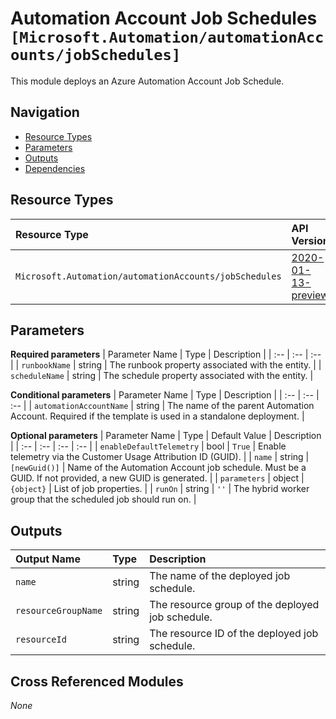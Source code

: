 # Automation Account Job Schedules `[Microsoft.Automation/automationAccounts/jobSchedules]`

This module deploys an Azure Automation Account Job Schedule.

## Navigation

- [Resource Types](#Resource-Types)
- [Parameters](#Parameters)
- [Outputs](#Outputs)
- [Dependencies](#Dependencies)

## Resource Types

| Resource Type | API Version |
| :-- | :-- |
| `Microsoft.Automation/automationAccounts/jobSchedules` | [2020-01-13-preview](https://docs.microsoft.com/en-us/azure/templates/Microsoft.Automation/2020-01-13-preview/automationAccounts/jobSchedules) |

## Parameters

**Required parameters**
| Parameter Name | Type | Description |
| :-- | :-- | :-- |
| `runbookName` | string | The runbook property associated with the entity. |
| `scheduleName` | string | The schedule property associated with the entity. |

**Conditional parameters**
| Parameter Name | Type | Description |
| :-- | :-- | :-- |
| `automationAccountName` | string | The name of the parent Automation Account. Required if the template is used in a standalone deployment. |

**Optional parameters**
| Parameter Name | Type | Default Value | Description |
| :-- | :-- | :-- | :-- |
| `enableDefaultTelemetry` | bool | `True` | Enable telemetry via the Customer Usage Attribution ID (GUID). |
| `name` | string | `[newGuid()]` | Name of the Automation Account job schedule. Must be a GUID. If not provided, a new GUID is generated. |
| `parameters` | object | `{object}` | List of job properties. |
| `runOn` | string | `''` | The hybrid worker group that the scheduled job should run on. |


## Outputs

| Output Name | Type | Description |
| :-- | :-- | :-- |
| `name` | string | The name of the deployed job schedule. |
| `resourceGroupName` | string | The resource group of the deployed job schedule. |
| `resourceId` | string | The resource ID of the deployed job schedule. |

## Cross Referenced Modules

_None_
